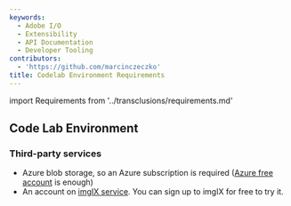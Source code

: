 ```yaml
---
keywords:
  - Adobe I/O
  - Extensibility
  - API Documentation
  - Developer Tooling
contributors:
  - 'https://github.com/marcinczeczko'
title: Codelab Environment Requirements
---
```


import Requirements from '../transclusions/requirements.md'

<Requirements/>

## Code Lab Environment

### Third-party services

- Azure blob storage, so an Azure subscription is required ([Azure free account][azure-free-account] is enough)
- An account on [imgIX service][imgix]. You can sign up to imgIX for free to try it.

[experience-cloud]: https://www.adobe.com/experience-cloud.html
[firefly-get-access]: ../../overview/getting-access.md
[azure-free-account]: https://azure.microsoft.com/en-us/free/
[imgix]: https://www.imgix.com/
